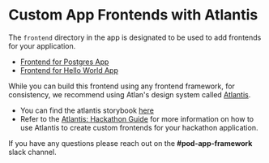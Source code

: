# Custom App Frontends with Atlantis

The `frontend` directory in the app is designated to be used to add frontends for your application.

- [Frontend for Postgres App](https://github.com/atlanhq/atlan-postgres-app/tree/main/frontend)
- [Frontend for Hello World App](https://github.com/atlanhq/atlan-hello-world-app/tree/main/frontend)

While you can build this frontend using any frontend framework, for consistency, we recommend using Atlan's design system called [Atlantis](https://k.atlan.dev/atlantis-storybook).

- You can find the atlantis storybook [here](https://k.atlan.dev/atlantis-storybook)
- Refer to the [Atlantis: Hackathon Guide](https://k.atlan.dev/atlantis-storybook/?path=/docs/documentation-atlantis-hackathon-guide--docs) for more information on how to use Atlantis to create custom frontends for your hackathon application.

If you have any questions please reach out on the **#pod-app-framework** slack channel.